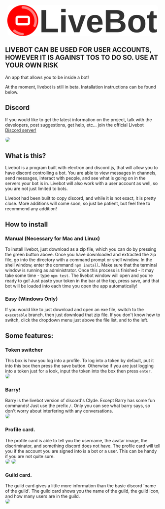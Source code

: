 <center><img src='resources/icons/logoLarge.svg' height='100px' style='border-radius: 10px;'/></center>

## LIVEBOT CAN BE USED FOR USER ACCOUNTS, HOWEVER IT IS AGAINST TOS TO DO SO. USE AT YOUR OWN RISK
An app that allows you to be inside a bot!

At the moment, livebot is still in beta. Installation instructions can be found below.

## Discord
If you would like to get the latest information on the project, talk with the developers, post suggestions, get help, etc... join the official Livebot [Discord server!](https://discord.gg/TMUc8Bs)

<img src='https://images.soue.tk/EPlCmpdcPs.png' height='300px' style='border-radius: 10px;'/>

## What is this?
Livebot is a program built with electron and discord.js, that will allow you to have discord controlling a bot. You are able to view messages in channels, send messages, interact with people, and see what is going on in the servers your bot is in. Livebot will also work with a user account as well, so you are not just limited to bots.

Livebot had been built to copy discord, and while it is not exact, it is pretty close. More additions will come soon, so just be patient, but feel free to recommend any addition!

## How to install
### Manual (Necessary for Mac and Linux)
To install livebot, just download as a zip file, which you can do by pressing the green button above. Once you have downloaded and extracted the zip file, go into the directory with a command prompt or shell window. In the shell window, enter the command `npm install`. Make sure that the terminal window is running as administrator. Once this process is finished - it may take some time - type `npm test`. The livebot window will open and you're ready to go! Just paste your token in the bar at the top, press save, and that bot will be loaded into each time you open the app automatically!
### Easy (Windows Only)
If you would like to just download and open an exe file, switch to the `executable` branch, then just download that zip file. If you don't know how to switch, click the dropdown menu just above the file list, and to the left.

## Some features:
### Token switcher
This box is how you log into a profile. To log into a token by default, put it into this box then press the save button. Otherwise if you are just logging into a token just for a look, input the token into the box then press `enter`.<br>
<img src='https://i.imgur.com/dbWcX2O.png' style='border-radius: 10px;'>
</br>

### Barry!
Barry is the livebot version of discord's Clyde. Except Barry has some fun commands! Just use the prefix `/`. Only you can see what barry says, so don't worry about interfering with any conversations. <br>
<img src='https://i.imgur.com/PGInuit.png' style='border-radius: 10px;'>

### Profile card.
The profile card is able to tell you the username, the avatar image, the discriminator, and something discord does not have. The profile card will tell you if the account you are signed into is a bot or a user. This can be handy if you are not quite sure. <br>
<img src='https://i.imgur.com/CXWnkQl.png' style='border-radius: 10px;'>
<img src='https://i.imgur.com/EZH16A7.png' style='border-radius: 10px;'>

### Guild card.
The guild card gives a little more information than the basic discord 'name of the guild'. The guild card shows you the name of the guild, the guild icon, and how many users are in the guild. <br>
<img src='https://i.imgur.com/vFAdjEr.png' style='border-radius: 10px;'>
